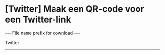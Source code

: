 <h1>[Twitter] Maak een QR-code voor een Twitter-link</h1>

--- File name prefix for download ---

Twitter

----------
